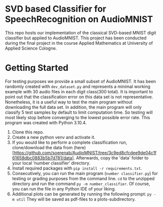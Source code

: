 # SVD based Classifier for SpeechRecognition on AudioMNIST
This repo hosts our implementation of the classical SVD-based MNIST digit classifier but applied to AudioMNIST. This project has been conducted during the final project in the course Applied Mathematics at University of Applied Science Cologne. 

# Getting Started

For testing purposes we provide a small subset of AudioMNIST. It has been randomly created with `dev_dataset.py` and 
represents a minimal working example with 30 audio files in each digit class(300 total). 
It is important to point out that the classification error on this data set is not representative. 
Nonetheless, it is a useful way to test the main program without downloading the full data set. 
In addition, the main program will only classify 5 test samples by default to limit computation time. 
So testing will most likely stop before converging to the lowest possible error rate. 
This program was created with Python 3.10.4.

1. Clone this repo.
2. Create a new python venv and activate it.
3. If you would like to perform a complete classification run, clone/download the data from (here)[https://github.com/soerenab/AudioMNIST/tree/3c9ed8cfcdee9de04c1f61658dbc0883b5b7d781/data].
   Afterwards, copy the 'data' folder to your local ‘number classifier’ directory.
4. Install required packages with `pip install -r requirements.txt`. 
5. Consecutively, you can run the main program (`number classifier.py`) for testing or grading purposes from the 
   command line. `cd` to the unzipped directory and run the command `py -m number_classifier`. 
   Of course, you can run the file in any Python IDE of your liking.
6. Additional plots can be generated by running the following prompt: `py -m util`
   They will be saved as pdf-files to a plots-subdirectory. 
